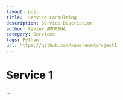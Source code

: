 ```yaml
---
layout: post
title:  Service Consulting
description: Service Description
author: Xavier.AMORENA
category: Services
tags: Python
url: https://github.com/xamorena/project1
---
```


# Service 1

...

